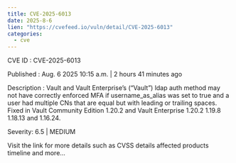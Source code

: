 ```yaml
--- 
title: CVE-2025-6013
date: 2025-8-6
lien: "https://cvefeed.io/vuln/detail/CVE-2025-6013"
categories:
  - cve
---
```


CVE ID : CVE-2025-6013

Published :  Aug. 6
2025
10:15 a.m. | 2 hours
41 minutes ago

Description : Vault and Vault Enterprise’s (“Vault”) ldap auth method may not have correctly enforced MFA if username_as_alias was set to true and a user had multiple CNs that are equal but with leading or trailing spaces. Fixed in Vault Community Edition 1.20.2 and Vault Enterprise 1.20.2
1.19.8
1.18.13
and 1.16.24.

Severity: 6.5 | MEDIUM

Visit the link for more details
such as CVSS details
affected products
timeline
and more...
